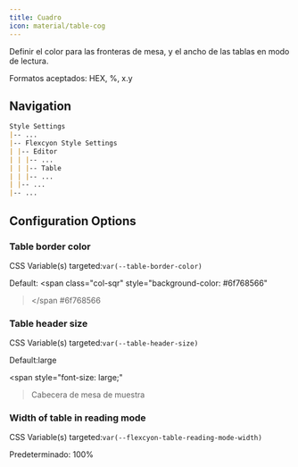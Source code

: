 ```yaml
---
title: Cuadro
icon: material/table-cog
---
```


Definir el color para las fronteras de mesa, y el ancho de las tablas en modo de lectura.

Formatos aceptados: HEX, %, x.y

## Navigation

```md
Style Settings
|-- ...
|-- Flexcyon Style Settings
| |-- Editor
| | |-- ...
| | |-- Table
| | |-- ...
| |-- ...
|-- ...
```

## Configuration Options

### Table border color

CSS Variable(s) targeted:`var(--table-border-color)`

Default:
<span class="col-sqr" style="background-color: #6f768566"

> </span
> #6f768566

### Table header size

CSS Variable(s) targeted:`var(--table-header-size)`

Default:large

<span style="font-size: large;"

> Cabecera de mesa de muestra</span>

### Width of table in reading mode

CSS Variable(s) targeted:`var(--flexcyon-table-reading-mode-width)`

Predeterminado: 100%
